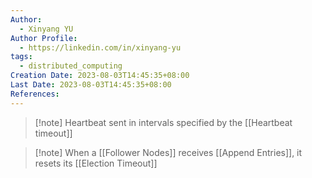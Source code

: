 ```yaml
---
Author:
  - Xinyang YU
Author Profile:
  - https://linkedin.com/in/xinyang-yu
tags:
  - distributed_computing
Creation Date: 2023-08-03T14:45:35+08:00
Last Date: 2023-08-03T14:45:35+08:00
References:
---
```

>[!note] Heartbeat sent in intervals specified by the [[Heartbeat timeout]]

>[!note] When a [[Follower Nodes]] receives [[Append Entries]], it resets its [[Election Timeout]]